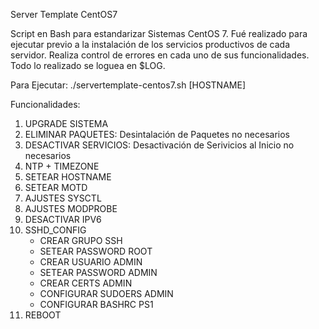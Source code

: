 Server Template CentOS7

Script en Bash para estandarizar Sistemas CentOS 7.
Fué realizado para ejecutar previo a la instalación de los servicios productivos de cada servidor. 
Realiza control de errores en cada uno de sus funcionalidades. Todo lo realizado se loguea en $LOG.

Para Ejecutar: ./servertemplate-centos7.sh [HOSTNAME]

Funcionalidades:

1. UPGRADE SISTEMA
2. ELIMINAR PAQUETES: Desintalación de Paquetes no necesarios
3. DESACTIVAR SERVICIOS: Desactivación de Serivicios al Inicio no necesarios
4. NTP + TIMEZONE
5. SETEAR HOSTNAME
6. SETEAR MOTD
7. AJUSTES SYSCTL
8. AJUSTES MODPROBE
9. DESACTIVAR IPV6
10. SSHD_CONFIG
	- CREAR GRUPO SSH
	- SETEAR PASSWORD ROOT
	- CREAR USUARIO ADMIN
	- SETEAR PASSWORD ADMIN
	- CREAR CERTS ADMIN
	- CONFIGURAR SUDOERS ADMIN
	- CONFIGURAR BASHRC PS1
11. REBOOT